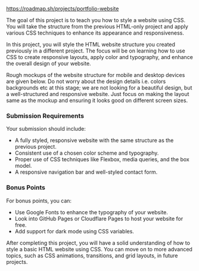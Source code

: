 https://roadmap.sh/projects/portfolio-website

The goal of this project is to teach you how to style a website using CSS. You will take the structure from the previous HTML-only project and apply various CSS techniques to enhance its appearance and responsiveness.

In this project, you will style the HTML website structure you created previously in a different project. The focus will be on learning how to use CSS to create responsive layouts, apply color and typography, and enhance the overall design of your website.

Rough mockups of the website structure for mobile and desktop devices are given below. Do not worry about the design details i.e. colors backgrounds etc at this stage; we are not looking for a beautiful design, but a well-structured and responsive website. Just focus on making the layout same as the mockup and ensuring it looks good on different screen sizes.

### Submission Requirements
Your submission should include:
- A fully styled, responsive website with the same structure as the previous project.
- Consistent use of a chosen color scheme and typography.
- Proper use of CSS techniques like Flexbox, media queries, and the box model.
- A responsive navigation bar and well-styled contact form.

### Bonus Points
For bonus points, you can:
- Use Google Fonts to enhance the typography of your website.
- Look into GitHub Pages or Cloudflare Pages to host your website for free.
- Add support for dark mode using CSS variables.

After completing this project, you will have a solid understanding of how to style a basic HTML website using CSS. You can move on to more advanced topics, such as CSS animations, transitions, and grid layouts, in future projects.